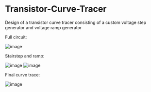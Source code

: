 # Transistor-Curve-Tracer
Design of a transistor curve tracer consisting of a custom voltage step generator and voltage ramp generator

Full circuit:

![image](https://user-images.githubusercontent.com/45322860/133713383-8a0b94c3-d343-4988-be49-845a4c71da94.png)

Stairstep and ramp:

![image](https://user-images.githubusercontent.com/45322860/133946902-f68c712c-5c36-4af9-bd27-5132580839f1.png)
![image](https://user-images.githubusercontent.com/45322860/133946925-b38dcd3f-8895-4e0d-ba61-cd76fad2f543.png)


Final curve trace:

![image](https://user-images.githubusercontent.com/45322860/133713415-2346186a-376f-41bc-808d-cc6a0ce96f06.png)
